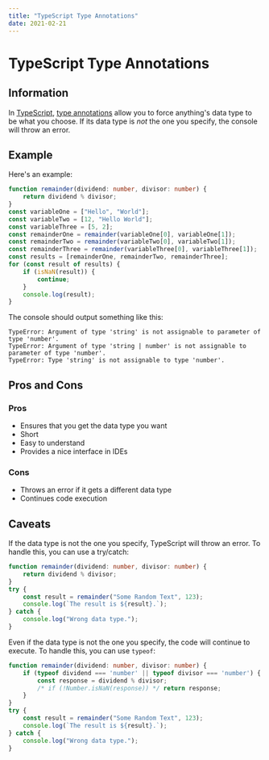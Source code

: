 ```yaml
---
title: "TypeScript Type Annotations"
date: 2021-02-21
---
```

[typescript]: https://www.typescriptlang.org/
[typeAnnotations]: https://www.typescriptlang.org/docs/handbook/typescript-tooling-in-5-minutes.html#type-annotations
# TypeScript Type Annotations
## Information
In [TypeScript][typescript], [type annotations][typeAnnotations] allow you to force anything's data type to be what you choose. If its data type is *not* the one 
you specify, the console will throw an error.
## Example
Here's an example:
```typescript
function remainder(dividend: number, divisor: number) {
    return dividend % divisor;
}
const variableOne = ["Hello", "World"];
const variableTwo = [12, "Hello World"];
const variableThree = [5, 2];
const remainderOne = remainder(variableOne[0], variableOne[1]);
const remainderTwo = remainder(variableTwo[0], variableTwo[1]);
const remainderThree = remainder(variableThree[0], variableThree[1]);
const results = [remainderOne, remainderTwo, remainderThree];
for (const result of results) {
    if (isNaN(result)) {
        continue;
    }
    console.log(result);
}
```
The console should output something like this:
```console
TypeError: Argument of type 'string' is not assignable to parameter of type 'number'.
TypeError: Argument of type 'string | number' is not assignable to parameter of type 'number'. 
TypeError: Type 'string' is not assignable to type 'number'.
```
## Pros and Cons
### Pros
- Ensures that you get the data type you want
- Short
- Easy to understand
- Provides a nice interface in IDEs
### Cons
- Throws an error if it gets a different data type
- Continues code execution
## Caveats
If the data type is not the one you specify, TypeScript will throw an error. To handle this, you can use a try/catch:
```typescript
function remainder(dividend: number, divisor: number) {
    return dividend % divisor;
}
try {
    const result = remainder("Some Random Text", 123);
    console.log(`The result is ${result}.`);
} catch {
    console.log("Wrong data type.");
}
```
Even if the data type is not the one you specify, the code will continue to execute. To handle this, you can use `typeof`:
```typescript
function remainder(dividend: number, divisor: number) {
    if (typeof dividend === 'number' || typeof divisor === 'number') {
        const response = dividend % divisor;
        /* if (!Number.isNaN(response)) */ return response;
    }
}
try {
    const result = remainder("Some Random Text", 123);
    console.log(`The result is ${result}.`);
} catch {
    console.log("Wrong data type.");
}
```
